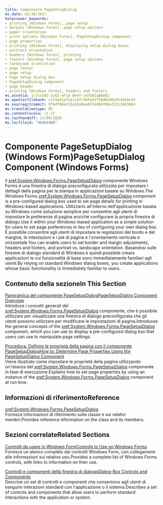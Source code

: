```yaml
---
title: Componente PageSetupDialog
ms.date: 03/30/2017
helpviewer_keywords:
- printing [Windows Forms], page setup
- margins [Windows Forms], page setup options
- paper orientation
- print options [Windows Forms], PageSetupDialog component
- page properties
- printing [Windows Forms], displaying setup dialog boxes
- portrait orientation
- headers [Windows Forms], printing
- footers [Windows Forms], page setup options
- landscape orientation
- page footer
- page setup
- Page Setup dialog box
- PageSetupDialog component
- page header
- printing [Windows Forms], headers and footers
ms.assetid: 1c7ccb02-ac62-4fc8-8e4f-c67b01a86802
ms.openlocfilehash: c17da91efcb1c8fc90fe61f58d0280a954d59e34
ms.sourcegitcommit: 9f6df084c53a3da0ea657ed0d708a72213683084
ms.translationtype: MT
ms.contentlocale: it-IT
ms.lasthandoff: 12/09/2020
ms.locfileid: "96961468"
---
```

# <a name="pagesetupdialog-component-windows-forms"></a><span data-ttu-id="0c172-102">Componente PageSetupDialog (Windows Form)</span><span class="sxs-lookup"><span data-stu-id="0c172-102">PageSetupDialog Component (Windows Forms)</span></span>
<span data-ttu-id="0c172-103">Il <xref:System.Windows.Forms.PageSetupDialog> componente Windows Forms è una finestra di dialogo preconfigurata utilizzata per impostare i dettagli della pagina per la stampa in applicazioni basate su Windows.</span><span class="sxs-lookup"><span data-stu-id="0c172-103">The Windows Forms <xref:System.Windows.Forms.PageSetupDialog> component is a pre-configured dialog box used to set page details for printing in Windows-based applications.</span></span> <span data-ttu-id="0c172-104">Utilizzarlo all'interno dell'applicazione basata su Windows come soluzione semplice per consentire agli utenti di impostare le preferenze di pagina anziché configurare la propria finestra di dialogo.</span><span class="sxs-lookup"><span data-stu-id="0c172-104">Use it within your Windows-based application as a simple solution for users to set page preferences in lieu of configuring your own dialog box.</span></span> <span data-ttu-id="0c172-105">È possibile consentire agli utenti di impostare le regolazioni del bordo e del margine, le intestazioni e i piè di pagina e l'orientamento verticale e orizzontale.</span><span class="sxs-lookup"><span data-stu-id="0c172-105">You can enable users to set border and margin adjustments, headers and footers, and portrait vs. landscape orientation.</span></span> <span data-ttu-id="0c172-106">Basandosi sulle finestre di dialogo standard di Windows è quindi possibile creare applicazioni le cui funzionalità di base sono immediatamente familiari agli utenti.</span><span class="sxs-lookup"><span data-stu-id="0c172-106">By relying on standard Windows dialog boxes, you create applications whose basic functionality is immediately familiar to users.</span></span>  
  
## <a name="in-this-section"></a><span data-ttu-id="0c172-107">Contenuto della sezione</span><span class="sxs-lookup"><span data-stu-id="0c172-107">In This Section</span></span>  
 [<span data-ttu-id="0c172-108">Panoramica del componente PageSetupDialog</span><span class="sxs-lookup"><span data-stu-id="0c172-108">PageSetupDialog Component Overview</span></span>](pagesetupdialog-component-overview-windows-forms.md)  
 <span data-ttu-id="0c172-109">Introduce i concetti generali del <xref:System.Windows.Forms.PageSetupDialog> componente, che è possibile utilizzare per visualizzare una finestra di dialogo preconfigurata che gli utenti possono utilizzare per modificare le impostazioni di pagina.</span><span class="sxs-lookup"><span data-stu-id="0c172-109">Introduces the general concepts of the <xref:System.Windows.Forms.PageSetupDialog> component, which you can use to display a pre-configured dialog box that users can use to manipulate page settings.</span></span>  
  
 [<span data-ttu-id="0c172-110">Procedura: Definire le proprietà della pagina con il componente PageSetupDialog</span><span class="sxs-lookup"><span data-stu-id="0c172-110">How to: Determine Page Properties Using the PageSetupDialog Component</span></span>](how-to-determine-page-properties-using-the-pagesetupdialog-component.md)  
 <span data-ttu-id="0c172-111">Viene illustrato come impostare le proprietà della pagina utilizzando un'istanza del <xref:System.Windows.Forms.PageSetupDialog> componente in fase di esecuzione.</span><span class="sxs-lookup"><span data-stu-id="0c172-111">Explains how to set page properties by using an instance of the <xref:System.Windows.Forms.PageSetupDialog> component at run time.</span></span>  
  
## <a name="reference"></a><span data-ttu-id="0c172-112">Informazioni di riferimento</span><span class="sxs-lookup"><span data-stu-id="0c172-112">Reference</span></span>  
 <xref:System.Windows.Forms.PageSetupDialog>  
 <span data-ttu-id="0c172-113">Fornisce informazioni di riferimento sulla classe e sui relativi membri.</span><span class="sxs-lookup"><span data-stu-id="0c172-113">Provides reference information on the class and its members.</span></span>  
  
## <a name="related-sections"></a><span data-ttu-id="0c172-114">Sezioni correlate</span><span class="sxs-lookup"><span data-stu-id="0c172-114">Related Sections</span></span>  
 [<span data-ttu-id="0c172-115">Controlli da usare in Windows Form</span><span class="sxs-lookup"><span data-stu-id="0c172-115">Controls to Use on Windows Forms</span></span>](controls-to-use-on-windows-forms.md)  
 <span data-ttu-id="0c172-116">Fornisce un elenco completo dei controlli Windows Form, con collegamenti alle informazioni sul relativo uso.</span><span class="sxs-lookup"><span data-stu-id="0c172-116">Provides a complete list of Windows Forms controls, with links to information on their use.</span></span>  
  
 [<span data-ttu-id="0c172-117">Controlli e componenti della finestra di dialogo</span><span class="sxs-lookup"><span data-stu-id="0c172-117">Dialog-Box Controls and Components</span></span>](dialog-box-controls-and-components-windows-forms.md)  
 <span data-ttu-id="0c172-118">Descrive un set di controlli e componenti che consentono agli utenti di eseguire interazioni standard con l'applicazione o il sistema.</span><span class="sxs-lookup"><span data-stu-id="0c172-118">Describes a set of controls and components that allow users to perform standard interactions with the application or system.</span></span>
